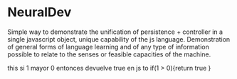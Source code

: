 # NeuralDev

Simple way to demonstrate the unification of persistence + controller in a single javascript object, unique capability of the js language.
Demonstration of general forms of language learning and of any type of information possible to relate to the senses or feasible capacities of the machine.

this si 1 mayor 0 entonces devuelve true en js
to if(1 > 0){return true  }
